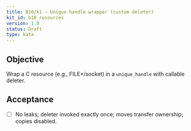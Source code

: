 ```yaml
---
title: B10/k1 — Unique handle wrapper (custom deleter)
kit_id: b10_resources
version: 1.0
status: Draft
type: kata
---
```

## Objective
Wrap a C resource (e.g., FILE*/socket) in a `unique_handle` with callable deleter.
## Acceptance
- [ ] No leaks; deleter invoked exactly once; moves transfer ownership; copies disabled.
